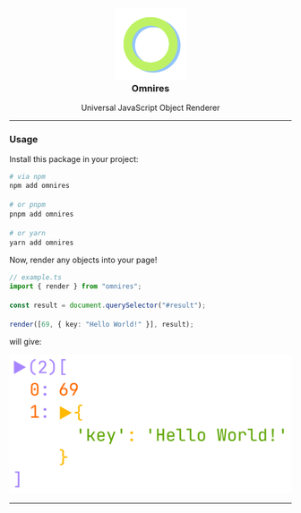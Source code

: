 <h3 align="center">
	<img src="https://raw.githubusercontent.com/CarbonicSoda/omnires/master/media/icon.png" width="130" alt="Omnires Icon" /><br />
	Omnires
</h3>
<p align="center">Universal JavaScript Object Renderer</p>

---

### Usage

Install this package in your project:

```bash
# via npm
npm add omnires

# or pnpm
pnpm add omnires

# or yarn
yarn add omnires
```

Now, render any objects into your page!

```ts
// example.ts
import { render } from "omnires";

const result = document.querySelector("#result");

render([69, { key: "Hello World!" }], result);
```

will give:

![Demo](https://github.com/CarbonicSoda/omnires/blob/master/media/demo/demo1.png?raw=true)

---

_&emsp;_
